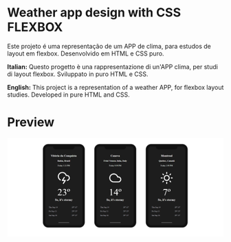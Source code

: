 # Weather app design with CSS FLEXBOX

Este projeto é uma representação de um APP de clima, para estudos de layout em flexbox. Desenvolvido em HTML e CSS puro.

**Italian:** Questo progetto è una rappresentazione di un'APP  clima, per studi di layout flexbox. Sviluppato in puro HTML e CSS.

**English:** This project is a representation of a weather APP, for flexbox layout studies. Developed in pure HTML and CSS.

# Preview


![Clima app](https://github.com/rcaondev/weather_app/blob/main/preview.png?raw=true)

